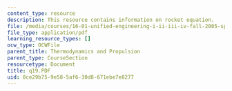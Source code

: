 ```yaml
---
content_type: resource
description: This resource contains information on rocket equation.
file: /media/courses/16-01-unified-engineering-i-ii-iii-iv-fall-2005-spring-2006/8ce29b759e585af630d8671ebe7e8277_q19.PDF
file_type: application/pdf
learning_resource_types: []
ocw_type: OCWFile
parent_title: Thermodynamics and Propulsion
parent_type: CourseSection
resourcetype: Document
title: q19.PDF
uid: 8ce29b75-9e58-5af6-30d8-671ebe7e8277
---
```

